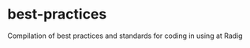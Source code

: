 best-practices
==============

Compilation of best practices and standards for coding in using at Radig